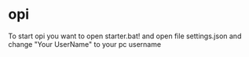 # opi
To start opi you want to open starter.bat!
and open file settings.json and change "Your UserName" to your pc username
